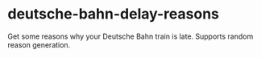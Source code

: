 # deutsche-bahn-delay-reasons
Get some reasons why your Deutsche Bahn train is late. Supports random reason generation.
